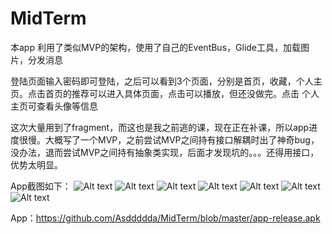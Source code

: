 # MidTerm
  本app 利用了类似MVP的架构，使用了自己的EventBus，Glide工具，加载图片，分发消息
  
  登陆页面输入密码即可登陆，之后可以看到3个页面，分别是首页，收藏，个人主页。点击首页的推荐可以进入具体页面，点击可以播放，但还没做完。点击
  个人主页可查看头像等信息
  
  这次大量用到了fragment，而这也是我之前逃的课，现在正在补课，所以app进度很慢。大概写了一个MVP，之前尝试MVP之间持有接口解耦时出了神奇bug，
  没办法，退而尝试MVP之间持有抽象类实现，后面才发现坑的。。。还得用接口，优势太明显。
  
  App截图如下：
  ![Alt text](https://github.com/Asddddda/MidTerm/blob/master/Screenshot_20200503-223214_MidTerm.jpg)
  ![Alt text](https://github.com/Asddddda/MidTerm/blob/master/Screenshot_20200503-223219_MidTerm.jpg)
  ![Alt text](https://github.com/Asddddda/MidTerm/blob/master/Screenshot_20200503-223230_MidTerm.jpg)
  ![Alt text](https://github.com/Asddddda/MidTerm/blob/master/Screenshot_20200503-223235_MidTerm.jpg)
  ![Alt text](https://github.com/Asddddda/MidTerm/blob/master/Screenshot_20200503-223238_MidTerm.jpg)
  ![Alt text](https://github.com/Asddddda/MidTerm/blob/master/Screenshot_20200503-223246_MidTerm.jpg)
  ![Alt text](https://github.com/Asddddda/MidTerm/blob/master/截屏2020-05-03%20下午10.51.21.png)
  
  App：https://github.com/Asddddda/MidTerm/blob/master/app-release.apk
  
